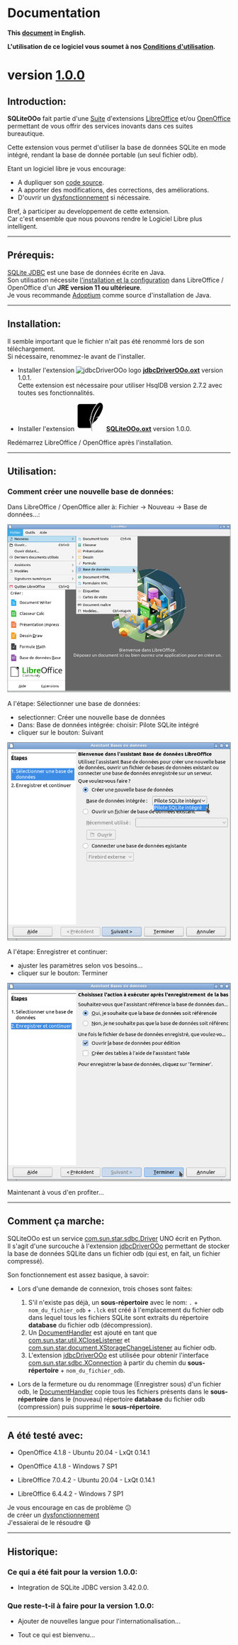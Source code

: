 # Documentation

**This [document][2] in English.**

**L'utilisation de ce logiciel vous soumet à nos [Conditions d'utilisation][3].**

# version [1.0.0][4]

## Introduction:

**SQLiteOOo** fait partie d'une [Suite][5] d'extensions [LibreOffice][6] et/ou [OpenOffice][7] permettant de vous offrir des services inovants dans ces suites bureautique.  

Cette extension vous permet d'utiliser la base de données SQLite en mode intégré, rendant la base de donnée portable (un seul fichier odb).

Etant un logiciel libre je vous encourage:
- A dupliquer son [code source][8].
- A apporter des modifications, des corrections, des améliorations.
- D'ouvrir un [dysfonctionnement][9] si nécessaire.

Bref, à participer au developpement de cette extension.  
Car c'est ensemble que nous pouvons rendre le Logiciel Libre plus intelligent.

___
## Prérequis:

[SQLite JDBC][10] est une base de données écrite en Java.  
Son utilisation nécessite [l'installation et la configuration][11] dans LibreOffice / OpenOffice d'un **JRE version 11 ou ultérieure**.  
Je vous recommande [Adoptium][12] comme source d'installation de Java.

___
## Installation:

Il semble important que le fichier n'ait pas été renommé lors de son téléchargement.  
Si nécessaire, renommez-le avant de l'installer.

- Installer l'extension ![jdbcDriverOOo logo][13] **[jdbcDriverOOo.oxt][14]** version 1.0.1.  
Cette extension est nécessaire pour utiliser HsqlDB version 2.7.2 avec toutes ses fonctionnalités.

- Installer l'extension ![SQLiteOOo logo][1] **[SQLiteOOo.oxt][15]** version 1.0.0.

Redémarrez LibreOffice / OpenOffice après l'installation.

___
## Utilisation:

### Comment créer une nouvelle base de données:

Dans LibreOffice / OpenOffice aller à: Fichier -> Nouveau -> Base de données...:

![SQLiteOOo screenshot 1][16]

A l'étape: Sélectionner une base de données:
- selectionner: Créer une nouvelle base de données
- Dans: Base de données intégrée: choisir: Pilote SQLite intégré
- cliquer sur le bouton: Suivant

![SQLiteOOo screenshot 2][17]

A l'étape: Enregistrer et continuer:
- ajuster les paramètres selon vos besoins...
- cliquer sur le bouton: Terminer

![SQLiteOOo screenshot 3][18]

Maintenant à vous d'en profiter...

___
## Comment ça marche:

SQLiteOOo est un service [com.sun.star.sdbc.Driver][19] UNO écrit en Python.  
Il s'agit d'une surcouche à l'extension [jdbcDriverOOo][20] permettant de stocker la base de données SQLite dans un fichier odb (qui est, en fait, un fichier compressé).

Son fonctionnement est assez basique, à savoir:

- Lors d'une demande de connexion, trois choses sont faites:
    1. S'il n'existe pas déjà, un **sous-répertoire** avec le nom: `.` + `nom_du_fichier_odb` + `.lck` est créé à l'emplacement du fichier odb dans lequel tous les fichiers SQLite sont extraits du répertoire **database** du fichier odb (décompression).
    2. Un [DocumentHandler][21] est ajouté en tant que [com.sun.star.util.XCloseListener][22] et [com.sun.star.document.XStorageChangeListener][23] au fichier odb.
    3. L'extension [jdbcDriverOOo][20] est utilisée pour obtenir l'interface [com.sun.star.sdbc.XConnection][24] à partir du chemin du **sous-répertoire** + `nom_du_fichier_odb`.

- Lors de la fermeture ou du renommage (Enregistrer sous) d'un fichier odb, le [DocumentHandler][21] copie tous les fichiers présents dans le **sous-répertoire** dans le (nouveau) répertoire **database** du fichier odb (compression) puis supprime le **sous-répertoire**.

___
## A été testé avec:

* OpenOffice 4.1.8 - Ubuntu 20.04 - LxQt 0.14.1

* OpenOffice 4.1.8 - Windows 7 SP1

* LibreOffice 7.0.4.2 - Ubuntu 20.04 - LxQt 0.14.1

* LibreOffice 6.4.4.2 - Windows 7 SP1

Je vous encourage en cas de problème :confused:  
de créer un [dysfonctionnement][9]  
J'essaierai de le résoudre :smile:

___
## Historique:

### Ce qui a été fait pour la version 1.0.0:

- Integration de SQLite JDBC version 3.42.0.0.

### Que reste-t-il à faire pour la version 1.0.0:

- Ajouter de nouvelles langue pour l'internationalisation...

- Tout ce qui est bienvenu...

[1]: <img/SQLiteOOo.svg>
[2]: <https://prrvchr.github.io/SQLiteOOo/>
[3]: <https://prrvchr.github.io/SQLiteOOo/source/SQLiteOOo/registration/TermsOfUse_fr>
[4]: <https://prrvchr.github.io/SQLiteOOo/README_fr#historique>
[5]: <https://prrvchr.github.io/README_fr>
[6]: <https://fr.libreoffice.org/download/telecharger-libreoffice/>
[7]: <https://www.openoffice.org/fr/Telecharger/>
[8]: <https://github.com/prrvchr/SQLiteOOo/>
[9]: <https://github.com/prrvchr/SQLiteOOo/issues/new>
[10]: <https://github.com/xerial/sqlite-jdbc>
[11]: <https://wiki.documentfoundation.org/Documentation/HowTo/Install_the_correct_JRE_-_LibreOffice_on_Windows_10/fr>
[12]: <https://adoptium.net/releases.html?variant=openjdk11>
[13]: <https://prrvchr.github.io/jdbcDriverOOo/img/jdbcDriverOOo.svg>
[14]: <https://github.com/prrvchr/jdbcDriverOOo/raw/master/jdbcDriverOOo.oxt>
[15]: <https://github.com/prrvchr/SQLiteOOo/raw/master/SQLiteOOo.oxt>
[16]: <img/SQLiteOOo-1_fr.png>
[17]: <img/SQLiteOOo-2_fr.png>
[18]: <img/SQLiteOOo-3_fr.png>
[19]: <https://www.openoffice.org/api/docs/common/ref/com/sun/star/sdbc/Driver.html>
[20]: <https://prrvchr.github.io/jdbcDriverOOo/README_fr>
[21]: <https://github.com/prrvchr/SQLiteOOo/blob/main/uno/lib/uno/embedded/documenthandler.py>
[22]: <https://www.openoffice.org/api/docs/common/ref/com/sun/star/util/XCloseListener.html>
[23]: <http://www.openoffice.org/api/docs/common/ref/com/sun/star/document/XStorageChangeListener.html>
[24]: <https://www.openoffice.org/api/docs/common/ref/com/sun/star/sdbc/XConnection.html>
